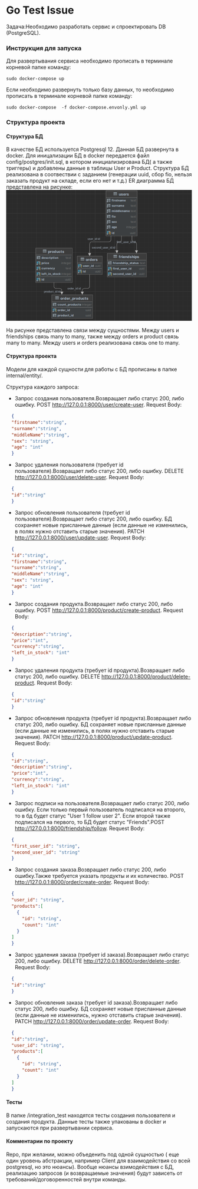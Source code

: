# Go Test Issue

Задача:Необходимо разработать сервис и спроектировать DB (PostgreSQL).

### Инструкция для запуска
Для развертывания сервиса необходимо прописать в терминале корневой папке команду: 
```console
sudo docker-compose up
```
Если необходимо развернуть только базу данных, то необходимо прописать в терминале корневой папке команду:
```console
sudo docker-compose  -f docker-compose.envonly.yml up
```
### Структура проекта
#### Структура БД
В качестве БД используется Postgresql 12. Данная БД развернута в docker. Для иницализации БД в docker передается файл config/postgres/init.sql, в котором инициализирована БД( а также триггеры) и добавлены данные в таблицы User и Product. Структура БД реализована в соотвествии с заданием (генерации uuid, сбор fio, нельзя заказать продукт на складе, если его нет и т.д.)
ER диаграмма БД представлена на рисунке:
![](pictures/img.png)

На рисунке представлена связи между сущностями. Между users и friendships связь many to many, также между orders и product связь many to many. Между users и orders реализована связь one to many.

#### Структура проекта
Модели для каждой сущности для работы с БД прописаны в папке internal/entity/. 

Структура каждого запроса:
* Запрос создания пользователя.Возвращает либо статус 200, либо ошибку. POST http://127.0.0.1:8000/user/create-user. Request Body:
```json
  {
  "firstname":"string",
  "surname":"string",
  "middleName":"string",
  "sex": "string",
  "age": "int"
  }
  ```
* Запрос удаления пользователя (требует id пользователя).Возвращает либо статус 200, либо ошибку. DELETE http://127.0.0.1:8000/user/delete-user. Request Body:
```json
  {
  "id":"string"
  }
  ```
* Запрос обновления пользователя (требует id пользователя).Возвращает либо статус 200, либо ошибку. БД сохраняет новые присланные данные (если данные не изменились, в полях нужно отставить старые значения). PATCH http://127.0.0.1:8000/user/update-user. Request Body:
```json
  {
  "id":"string",
  "firstname":"string",
  "surname":"string",
  "middleName":"string",
  "sex": "string",
  "age": "int"
  }
  ```
* Запрос создания продукта.Возвращает либо статус 200, либо ошибку. POST http://127.0.0.1:8000/product/create-product. Request Body:
```json
  {
  "description":"string",
  "price":"int",
  "currency":"string",
  "left_in_stock": "int"
  }
  ```
* Запрос удаления продукта (требует id продукта).Возвращает либо статус 200, либо ошибку. DELETE http://127.0.0.1:8000/product/delete-product. Request Body:
```json
  {
  "id":"string"
  }
  ```
* Запрос обновления продукта (требует id продукта).Возвращает либо статус 200, либо ошибку. БД сохраняет новые присланные данные (если данные не изменились, в полях нужно отставить старые значения). PATCH http://127.0.0.1:8000/product/update-product. Request Body:
```json
  {
  "id":"string",
  "description":"string",
  "price":"int",
  "currency":"string",
  "left_in_stock": "int"
  }
  ```
* Запрос подписи на пользователя.Возвращает либо статус 200, либо ошибку. Если только первый пользователь подписался на второго, то в бд будет статус  "User 1 follow user 2". Если второй также подписался на первого, то БД будет статус  "Friends".POST http://127.0.0.1:8000/friendship/follow. Request Body:
```json
  {
  "first_user_id": "string",
  "second_user_id": "string"
  }
  ```

* Запрос создания заказа.Возвращает либо статус 200, либо ошибку.Также требуется указать продукты и их количество. POST http://127.0.0.1:8000/order/create-order. Request Body:
```json
  {
  "user_id": "string",
  "products":[
    {
      "id": "string",
      "count": "int"
    }
  ]
  }
  ```
* Запрос удаления заказа (требует id заказа).Возвращает либо статус 200, либо ошибку. DELETE http://127.0.0.1:8000/order/delete-order. Request Body:
```json
  {
  "id":"string"
  }
  ```
* Запрос обновления заказа (требует id заказа).Возвращает либо статус 200, либо ошибку. БД сохраняет новые присланные данные (если данные не изменились,  нужно отставить старые значения). PATCH http://127.0.0.1:8000/order/update-order. Request Body:
```json
  {
  "id":"string",
  "user_id": "string",
  "products":[
    {
      "id": "string",
      "count": "int"
    }
  ]
  }
  ```

#### Тесты
В папке /integration_test находятся тесты создания пользователя и создания продукта. Данные тесты также упакованы в docker и запускаются при развертывании сервиса.

#### Комментарии по проекту
Repo, при желании, можно объеденить под одной сущностью ( еще один уровень абстракции, например Client для взаимодействия со всей postgresql, но это нюансы).
Вообще нюансы взимодействия с БД, реализацию запросов (и возвращаемые значения) будут зависеть от требований/договоренностей внутри команды.
